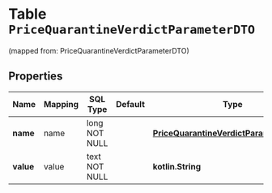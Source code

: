 
# Table `PriceQuarantineVerdictParameterDTO`
(mapped from: PriceQuarantineVerdictParameterDTO)

## Properties
Name | Mapping | SQL Type | Default | Type | Description | Notes
---- | ------- | -------- | ------- | ---- | ----------- | -----
**name** | name | long NOT NULL |  | [**PriceQuarantineVerdictParamNameType**](PriceQuarantineVerdictParamNameType.md) |  |  [foreignkey]
**value** | value | text NOT NULL |  | **kotlin.String** | Значение параметра. | 




